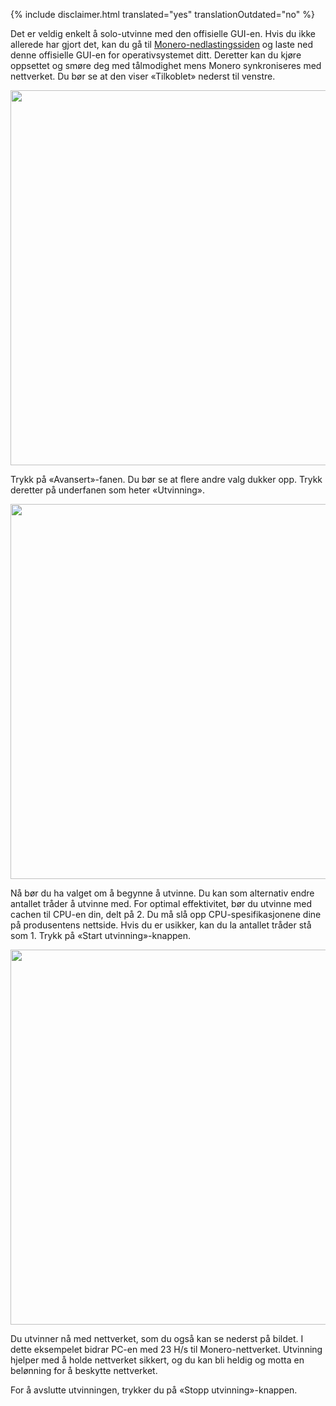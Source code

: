 {% include disclaimer.html translated="yes" translationOutdated="no" %}

Det er veldig enkelt å solo-utvinne med den offisielle GUI-en. Hvis du ikke allerede har gjort det, kan du gå til <a href="{{site.baseurl}}/downloads/">Monero-nedlastingssiden</a> og laste ned denne offisielle GUI-en for operativsystemet ditt. Deretter kan du kjøre oppsettet og smøre deg med tålmodighet mens Monero synkroniseres med nettverket. Du bør se at den viser «Tilkoblet» nederst til venstre.

<img src="/img/resources/user-guides/en/solo_mine_GUI/01.PNG" style="width: 600px;"/>

Trykk på «Avansert»-fanen. Du bør se at flere andre valg dukker opp. Trykk deretter på underfanen som heter «Utvinning».

<img src="/img/resources/user-guides/en/solo_mine_GUI/02.PNG" style="width: 600px;"/>

Nå bør du ha valget om å begynne å utvinne. Du kan som alternativ endre antallet tråder å utvinne med. For optimal effektivitet, bør du utvinne med cachen til CPU-en din, delt på 2. Du må slå opp CPU-spesifikasjonene dine på produsentens nettside. Hvis du er usikker, kan du la antallet tråder stå som 1. Trykk på «Start utvinning»-knappen.

<img src="/img/resources/user-guides/en/solo_mine_GUI/03.PNG" style="width: 600px;"/>

Du utvinner nå med nettverket, som du også kan se nederst på bildet. I dette eksempelet bidrar PC-en med 23 H/s til Monero-nettverket. Utvinning hjelper med å holde nettverket sikkert, og du kan bli heldig og motta en belønning for å beskytte nettverket.

For å avslutte utvinningen, trykker du på «Stopp utvinning»-knappen.
